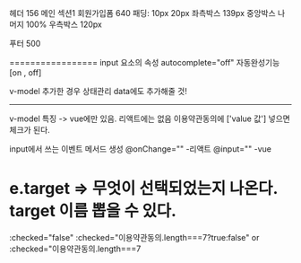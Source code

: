 헤더 156
메인
    섹션1
    회원가입폼 640
    패딩: 10px 20px
    좌측박스 139px
    중앙박스 나머지 100%
    우측박스 120px

푸터 500

=================
input 요소의 속성
autocomplete="off" 자동완성기능 [on , off]

v-model 추가한 경우 
상태관리 data에도 추가해줄 것! 

---------------
v-model 특징 -> vue에만 있음. 리액트에는 없음
이용약관동의에 ['value 값'] 넣으면 체크가 된다.

input에서 쓰는 이벤트 메서드 생성
@onChange="" -리액트
@input=""  -vue


e.target => 무엇이 선택되었는지 나온다.
target 이름 뽑을 수 있다. 
====================

:checked="false"
:checked="이용약관동의.length===7?true:false"    or :checked="이용약관동의.length===7